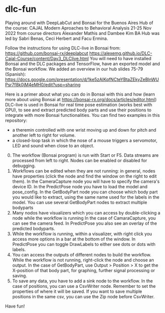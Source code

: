 # dlc-fun
Playing around with DeepLabCut and Bonsai for the Buenos Aires Hub of the course:
CAJAL Modern Aproaches to Behavioral Analysis 21-25 Nov 2022 from course directors Alexander Mathis and Dambee Kim
BA Hub was led by Sabri Benas, Ceci Herbert and Facu Ermina.

Follow the instructions for using DLC-live in Bonsai from:
https://github.com/bonsai-rx/deeplabcut
https://alexemg.github.io/DLC-Cajal-Course/content/Day3_DLClive.html
You will need to have installed Bonsai and the DLC packages and TensorFlow, have an exported model and the Bonsai workflow.
We added an overview in our hub slides 75-79 (Spanish): https://docs.google.com/presentation/d/1ke5zAIKqfNCteYBtaZEkyZeBlnWUPsr7f8k0jM4eMH0/edit?usp=sharing

Here is a primer about what you can do in Bonsai with this and how (learn more about using Bonsai at https://bonsai-rx.org/docs/articles/editor.html)
DLC-live is used in Bonsai for real time pose estimation (works best with GPU), to see and extract predicted body parts and use their positions to integrate with more Bonsai functionalities.
You can find two examples in this repository:
- a theremin controlled with one wrist moving up and down for pitch and another left to right for volume.
- a closed-loop task in which the nose of a mouse triggers a servomotor, LED and sound when close to an object.

0) The workflow (Bonsai program) is run with Start or F5. Data streams are processed from left to right. Nodes can be enabled or disabled for debugging.
1) Workflows can be edited when they are not running: in general, nodes have properties (click the node and find the window on the right to edit them).
In the CameraCapture node you will have to specify the camera's device ID.
In the PredictPose node you have to load the model and pose_config.
In the GetBodyPart node you can choose which body part you would like to extract, using the same name used for the labels in the model. You can use several GetBodyPart nodes to extract multiple bodyparts
2) Many nodos have visualizers which you can access by double-clicking a node while the workflow is running
In the case of CamaraCapture, you can see the camera feed.
In PredictPose you also see an overlay of the predicted bodyparts.
3) While the workflow is running, within a visualizer, with right click you access more options in a bar at the bottom of the window.
In PredictPose you can toggle DrawLabels to either see dots or dots with labels.
4) You can access the outputs of different nodes to build the workflow. While the workflow is not running, right-click the node and choose an output.
In the case of GetBodyPart, use Output > Position > X to get the X-position of that body part, for graphing, further signal processing or saving.
5) To save any data, you have to add a sink node to the workflow.
In the case of positions, you can use a CsvWriter node. Remember to set the properties of where it will be saved. If you want to save multiple positions in the same csv, you can use the Zip node before CsvWriter.

Have fun!
